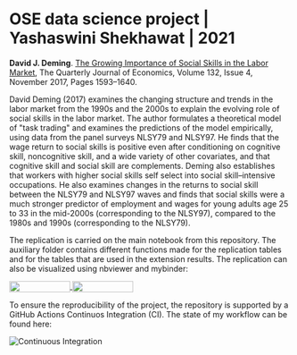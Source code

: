 # OSE data science project | Yashaswini Shekhawat | 2021

**David J. Deming**. [The Growing Importance of Social Skills in the Labor Market](https://doi.org/10.1093/qje/qjx022), The Quarterly Journal of Economics, Volume 132, Issue 4, November 2017, Pages 1593–1640.

David Deming (2017) examines the changing structure and trends in the labor market from the 1990s and the 2000s to explain the evolving role of social skills in the labor market. The author formulates a theoretical model of "task trading" and examines the predictions of the model empirically, using data from the panel surveys NLSY79 and NLSY97. He finds that the wage return to social skills is positive even after conditioning on cognitive skill, noncognitive skill, and a wide variety of other covariates, and that cognitive skill and social skill are complements. Deming also establishes that workers with higher social skills self select into social skill–intensive occupations. He also examines changes in the returns to social skill between the NLSY79 and NLSY97 waves and finds that social skills were a much stronger predictor of employment and wages for young adults age 25 to 33 in the mid-2000s (corresponding to the NLSY97), compared to the 1980s and 1990s (corresponding to the NLSY79). 

The replication is carried on the main notebook from this repository. The auxiliary folder contains different functions made for the replication tables and for the tables that are used in the extension results. The replication can also be visualized using nbviewer and mybinder:

<a href="https://nbviewer.jupyter.org/github/OpenSourceEconomics/ose-data-science-course-project-Yashaswini1399/blob/master/David_Deming_replication.ipynb"
   target="_parent">
   <img align="center"
  src="https://raw.githubusercontent.com/jupyter/design/master/logos/Badges/nbviewer_badge.png"
      width="109" height="20">
</a>
<a href="https://mybinder.org/v2/gh/OpenSourceEconomics/ose-data-science-course-project-Yashaswini1399/blob/master>filepath=David_Deming_replication.ipynb"
    target="_parent">
    <img align="center"
       src="https://mybinder.org/badge_logo.svg"
       width="109" height="20">
</a>


To ensure the reproducibility of the project, the repository is supported by a GitHub Actions Continuos Integration (CI). The state of my workflow can be found here:

![Continuous Integration](https://github.com/OpenSourceEconomics/ose-template-course-project/workflows/Continuous%20Integration/badge.svg)
